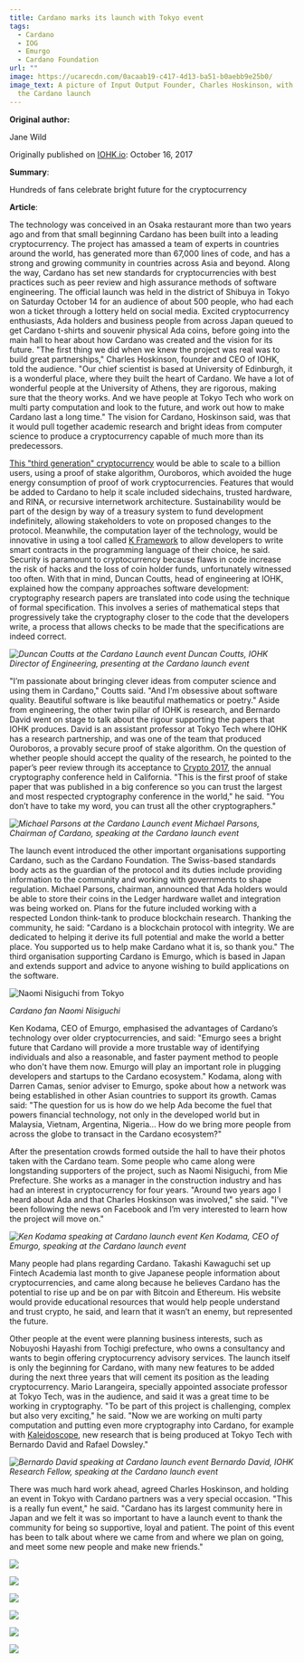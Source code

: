 ```yaml
---
title: Cardano marks its launch with Tokyo event
tags:
  - Cardano
  - IOG
  - Emurgo
  - Cardano Foundation
url: ""
image: https://ucarecdn.com/0acaab19-c417-4d13-ba51-b0aebb9e25b0/
image_text: A picture of Input Output Founder, Charles Hoskinson, with fans at
  the Cardano launch
---
```


**Original author:**

Jane Wild

Originally published on [IOHK.io](//IOHK.io): October 16, 2017

**Summary**:

Hundreds of fans celebrate bright future for the cryptocurrency

**Article**:

The technology was conceived in an Osaka restaurant more than two years ago and from that small beginning Cardano has been built into a leading cryptocurrency. The project has amassed a team of experts in countries around the world, has generated more than 67,000 lines of code, and has a strong and growing community in countries across Asia and beyond. Along the way, Cardano has set new standards for cryptocurrencies with best practices such as peer review and high assurance methods of software engineering. The official launch was held in the district of Shibuya in Tokyo on Saturday October 14 for an audience of about 500 people, who had each won a ticket through a lottery held on social media. Excited cryptocurrency enthusiasts, Ada holders and business people from across Japan queued to get Cardano t-shirts and souvenir physical Ada coins, before going into the main hall to hear about how Cardano was created and the vision for its future. "The first thing we did when we knew the project was real was to build great partnerships," Charles Hoskinson, founder and CEO of IOHK, told the audience. "Our chief scientist is based at University of Edinburgh, it is a wonderful place, where they built the heart of Cardano. We have a lot of wonderful people at the University of Athens, they are rigorous, making sure that the theory works. And we have people at Tokyo Tech who work on multi party computation and look to the future, and work out how to make Cardano last a long time." The vision for Cardano, Hoskinson said, was that it would pull together academic research and bright ideas from computer science to produce a cryptocurrency capable of much more than its predecessors.

[This "third generation" cryptocurrency](https://www.bitsonline.com/video-hoskinson-cardano/) would be able to scale to a billion users, using a proof of stake algorithm, Ouroboros, which avoided the huge energy consumption of proof of work cryptocurrencies. Features that would be added to Cardano to help it scale included sidechains, trusted hardware, and RINA, or recursive internetwork architecture. Sustainability would be part of the design by way of a treasury system to fund development indefinitely, allowing stakeholders to vote on proposed changes to the protocol. Meanwhile, the computation layer of the technology, would be innovative in using a tool called [K Framework](https://coinjournal.net/kevm-wins-ic3-ethereum-crypto-boot-camp-2017-competition/) to allow developers to write smart contracts in the programming language of their choice, he said. Security is paramount to cryptocurrency because flaws in code increase the risk of hacks and the loss of coin holder funds, unfortunately witnessed too often. With that in mind, Duncan Coutts, head of engineering at IOHK, explained how the company approaches software development: cryptography research papers are translated into code using the technique of formal specification. This involves a series of mathematical steps that progressively take the cryptography closer to the code that the developers write, a process that allows checks to be made that the specifications are indeed correct.

 _![Duncan Coutts at the Cardano Launch event](https://ucarecdn.com/beebeb78-951d-40d6-af0a-4c18a42b2a75/) Duncan Coutts, IOHK Director of Engineering, presenting at the Cardano launch event_

"I’m passionate about bringing clever ideas from computer science and using them in Cardano," Coutts said. "And I’m obsessive about software quality. Beautiful software is like beautiful mathematics or poetry." Aside from engineering, the other twin pillar of IOHK is research, and Bernardo David went on stage to talk about the rigour supporting the papers that IOHK produces. David is an assistant professor at Tokyo Tech where IOHK has a research partnership, and was one of the team that produced Ouroboros, a provably secure proof of stake algorithm. On the question of whether people should accept the quality of the research, he pointed to the paper’s peer review through its acceptance to [Crypto 2017](https://www.forbes.com/sites/amycastor/2017/08/23/at-crypto-2017-blockchain-presentations-focus-on-proofs-not-concepts/1), the annual cryptography conference held in California. "This is the first proof of stake paper that was published in a big conference so you can trust the largest and most respected cryptography conference in the world," he said. "You don’t have to take my word, you can trust all the other cryptographers."

 _![Michael Parsons at the Cardano Launch event](https://ucarecdn.com/14176c20-2303-478d-9407-5c7760689f8e/) Michael Parsons, Chairman of Cardano, speaking at the Cardano launch event_

The launch event introduced the other important organisations supporting Cardano, such as the Cardano Foundation. The Swiss-based standards body acts as the guardian of the protocol and its duties include providing information to the community and working with governments to shape regulation. Michael Parsons, chairman, announced that Ada holders would be able to store their coins in the Ledger hardware wallet and integration was being worked on. Plans for the future included working with a respected London think-tank to produce blockchain research. Thanking the community, he said: "Cardano is a blockchain protocol with integrity. We are dedicated to helping it derive its full potential and make the world a better place. You supported us to help make Cardano what it is, so thank you." The third organisation supporting Cardano is Emurgo, which is based in Japan and extends support and advice to anyone wishing to build applications on the software.

![Naomi Nisiguchi from Tokyo](https://ucarecdn.com/bea624e7-c756-48de-b6f3-4e42a2f64011/-/resize/300/)

_Cardano fan Naomi Nisiguchi_

Ken Kodama, CEO of Emurgo, emphasised the advantages of Cardano’s technology over older cryptocurrencies, and said: "Emurgo sees a bright future that Cardano will provide a more trustable way of identifying individuals and also a reasonable, and faster payment method to people who don't have them now. Emurgo will play an important role in plugging developers and startups to the Cardano ecosystem." Kodama, along with Darren Camas, senior adviser to Emurgo, spoke about how a network was being established in other Asian countries to support its growth. Camas said: "The question for us is how do we help Ada become the fuel that powers financial technology, not only in the developed world but in Malaysia, Vietnam, Argentina, Nigeria… How do we bring more people from across the globe to transact in the Cardano ecosystem?"

After the presentation crowds formed outside the hall to have their photos taken with the Cardano team. Some people who came along were longstanding supporters of the project, such as Naomi Nisiguchi, from Mie Prefecture. She works as a manager in the construction industry and has had an interest in cryptocurrency for four years. "Around two years ago I heard about Ada and that Charles Hoskinson was involved," she said. "I’ve been following the news on Facebook and I’m very interested to learn how the project will move on."

 _![Ken Kodama speaking at Cardano launch event](https://ucarecdn.com/abccbbd7-585e-4443-a47d-bde272644905/) Ken Kodama, CEO of Emurgo, speaking at the Cardano launch event_

Many people had plans regarding Cardano. Takashi Kawaguchi set up Fintech Academia last month to give Japanese people information about cryptocurrencies, and came along because he believes Cardano has the potential to rise up and be on par with Bitcoin and Ethereum. His website would provide educational resources that would help people understand and trust crypto, he said, and learn that it wasn’t an enemy, but represented the future.

Other people at the event were planning business interests, such as Nobuyoshi Hayashi from Tochigi prefecture, who owns a consultancy and wants to begin offering cryptocurrency advisory services. The launch itself is only the beginning for Cardano, with many new features to be added during the next three years that will cement its position as the leading cryptocurrency. Mario Larangeira, specially appointed associate professor at Tokyo Tech, was in the audience, and said it was a great time to be working in cryptography. "To be part of this project is challenging, complex but also very exciting," he said. "Now we are working on multi party computation and putting even more cryptography into Cardano, for example with [Kaleidoscope](https://iohk.io/en/research/papers/#P684RSHV), new research that is being produced at Tokyo Tech with Bernardo David and Rafael Dowsley."

 _![Bernardo David speaking at Cardano launch event](https://ucarecdn.com/a52da04c-d699-4a26-8d91-0ebd0baca78a/) Bernardo David, IOHK Research Fellow, speaking at the Cardano launch event_

There was much hard work ahead, agreed Charles Hoskinson, and holding an event in Tokyo with Cardano partners was a very special occasion. "This is a really fun event," he said. "Cardano has its largest community here in Japan and we felt it was so important to have a launch event to thank the community for being so supportive, loyal and patient. The point of this event has been to talk about where we came from and where we plan on going, and meet some new people and make new friends."

[![](https://ucarecdn.com/1f67d026-139b-471d-9f9e-92ef85492b88/)](https://ucarecdn.com/1f67d026-139b-471d-9f9e-92ef85492b88/)

[![](https://ucarecdn.com/e12a00a2-7c0f-425a-a2fb-09dc401729f7/)](https://ucarecdn.com/e12a00a2-7c0f-425a-a2fb-09dc401729f7/)

[![](https://ucarecdn.com/ddc59fc8-87f9-476b-a31f-dba33a3b8add/)](https://ucarecdn.com/ddc59fc8-87f9-476b-a31f-dba33a3b8add/)

[![](https://ucarecdn.com/cf296d46-da87-4ba3-806f-d4824d13b2b2/)](https://ucarecdn.com/cf296d46-da87-4ba3-806f-d4824d13b2b2/)

[![](https://ucarecdn.com/b703f992-bc2a-4dc5-b6b6-c0dd1630bd74/)](https://ucarecdn.com/b703f992-bc2a-4dc5-b6b6-c0dd1630bd74/)

[![](https://ucarecdn.com/9d61cbdd-6d87-4ead-bf9d-68d7b143a5a1/)](https://ucarecdn.com/9d61cbdd-6d87-4ead-bf9d-68d7b143a5a1/)

